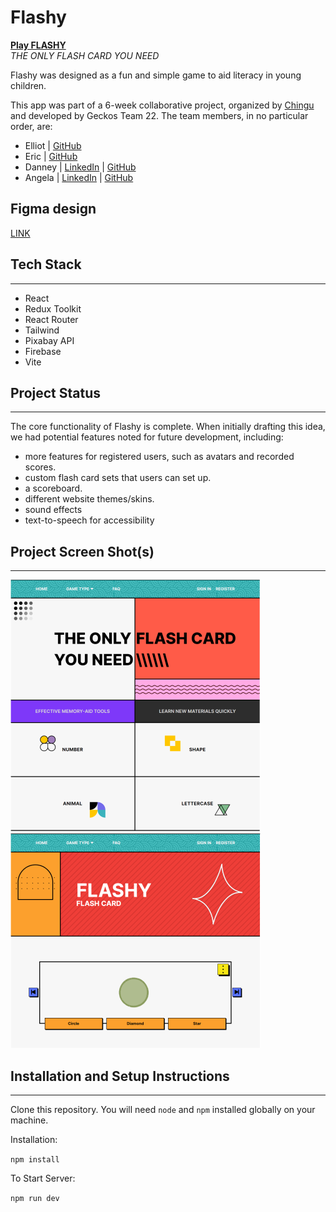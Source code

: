 # Flashy

[**Play FLASHY**](https://flashy.onrender.com/)
<br />_THE ONLY FLASH CARD YOU NEED_

Flashy was designed as a fun and simple game to aid literacy in young children.

This app was part of a 6-week collaborative project, organized by [Chingu](https://chingu.io) and developed by Geckos Team 22. The team members, in no particular order, are:

- Elliot | [GitHub](https://github.com/MoxElliot)
- Eric | [GitHub](https://github.com/E-wang42)
- Danney | [LinkedIn](https://www.linkedin.com/in/danneytrieu) | [GitHub](https://github.com/Danneytrieu)
- Angela | [LinkedIn](https://linkedin.com/in/angela-sun-flores) | [GitHub](https://github.com/valanex)

## Figma design
[LINK](https://www.figma.com/file/OAKUcYBLP3UOaRlnKrcf1G/FLASHCARD-GAME-APP?node-id=1%3A4&t=kC80RcSCPyy504z6-1)

## Tech Stack
---
- React
- Redux Toolkit
- React Router
- Tailwind
- Pixabay API
- Firebase
- Vite

## Project Status
---
The core functionality of Flashy is complete. When initially drafting this idea, we had potential features noted for future development, including:
- more features for registered users, such as avatars and recorded scores.
- custom flash card sets that users can set up.
- a scoreboard.
- different website themes/skins.
- sound effects
- text-to-speech for accessibility

## Project Screen Shot(s)
---

![Homepage screenshot](/screenshot1.PNG)
![Shapes game screenshot](/screenshot2.PNG)

   

## Installation and Setup Instructions
---
Clone this repository. You will need `node` and `npm` installed globally on your machine.

Installation:

`npm install`

To Start Server:

`npm run dev`

